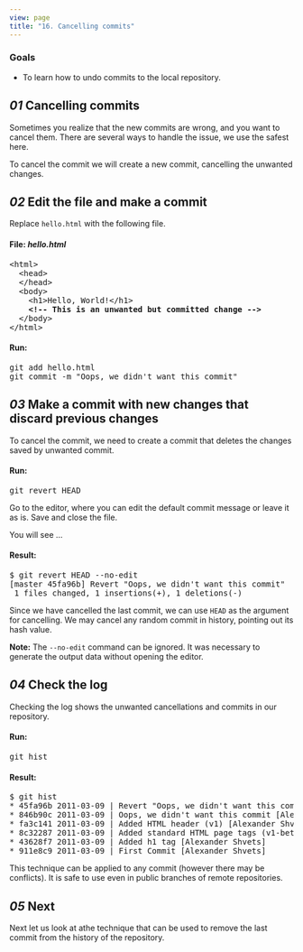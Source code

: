 ```yaml
---
view: page
title: "16. Cancelling commits"
---
```


<h3>Goals</h3>

<ul><li>To learn how to undo commits to the local repository.</li></ul>

<h2><em>01</em> Cancelling commits</h2>

<p>Sometimes you realize that the new commits are wrong, and you want to cancel them. There are several ways to handle the issue, we use the safest here.</p>

<p>To cancel the commit we will create a new commit, cancelling the unwanted changes.</p>

<h2><em>02</em> Edit the file and make a commit</h2>

<p>Replace  <code>hello.html</code> with the following file.</p>

<h4 class="h4-pre">File: <em>hello.html</em></h4>

<pre class="file">&lt;html&gt;
  &lt;head&gt;
  &lt;/head&gt;
  &lt;body&gt;
    &lt;h1&gt;Hello, World!&lt;/h1&gt;
    <strong>&lt;!-- This is an unwanted but committed change --&gt;</strong>
  &lt;/body&gt;
&lt;/html&gt;</pre>

<h4 class="h4-pre">Run:</h4>

<pre class="instructions">git add hello.html
git commit -m "Oops, we didn't want this commit"</pre>

<h2><em>03</em> Make a commit with new changes that discard previous changes </h2>

<p>To cancel the commit, we need to create a commit that deletes the changes saved by unwanted commit.</p>

<h4 class="h4-pre">Run:</h4>

<pre class="instructions">git revert HEAD</pre>

<p>Go to the editor, where you can edit the default commit message or leave it as is. Save and close the file.</p>

<p>You will see &#8230;</p>

<h4 class="h4-pre">Result:</h4>

<pre class="sample">$ git revert HEAD --no-edit
[master 45fa96b] Revert "Oops, we didn't want this commit"
 1 files changed, 1 insertions(+), 1 deletions(-)</pre>

<p>Since we have cancelled the last commit, we can use <code>HEAD</code> as the argument for cancelling. We may cancel any random commit in history, pointing out its hash value.</p>

<p class="note"><strong>Note:</strong> The <code>--no-edit</code> command can be ignored. It was necessary to generate the output data without opening the editor.</p>

<h2><em>04</em> Check the log</h2>

<p>Checking the log shows the unwanted cancellations and commits in our repository.</p>

<h4 class="h4-pre">Run:</h4>

<pre class="instructions">git hist</pre>

<h4 class="h4-pre">Result:</h4>

<pre class="sample">$ git hist
* 45fa96b 2011-03-09 | Revert "Oops, we didn't want this commit" (HEAD, master) [Alexander Shvets]
* 846b90c 2011-03-09 | Oops, we didn't want this commit [Alexander Shvets]
* fa3c141 2011-03-09 | Added HTML header (v1) [Alexander Shvets]
* 8c32287 2011-03-09 | Added standard HTML page tags (v1-beta) [Alexander Shvets]
* 43628f7 2011-03-09 | Added h1 tag [Alexander Shvets]
* 911e8c9 2011-03-09 | First Commit [Alexander Shvets]</pre>

<p>This technique can be applied to any commit (however there may be conflicts). It is safe to use even in public branches of remote repositories.</p>

<h2><em>05</em> Next</h2>

<p>Next let us look at athe technique that can be used to remove the last commit from the history of the repository.</p>